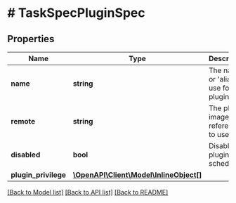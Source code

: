 # # TaskSpecPluginSpec

## Properties

Name | Type | Description | Notes
------------ | ------------- | ------------- | -------------
**name** | **string** | The name or &#39;alias&#39; to use for the plugin. | [optional]
**remote** | **string** | The plugin image reference to use. | [optional]
**disabled** | **bool** | Disable the plugin once scheduled. | [optional]
**plugin_privilege** | [**\OpenAPI\Client\Model\InlineObject[]**](InlineObject.md) |  | [optional]

[[Back to Model list]](../../README.md#models) [[Back to API list]](../../README.md#endpoints) [[Back to README]](../../README.md)
